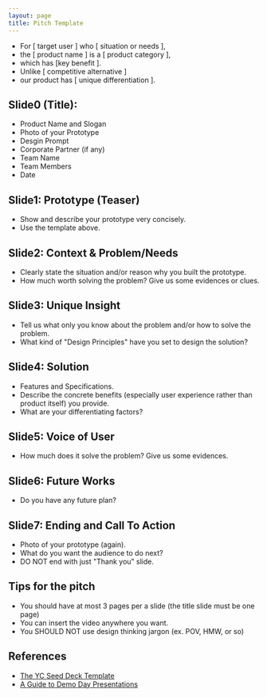 ```yaml
---
layout: page
title: Pitch Template
---
```


* For [ target user ] who [ situation or needs ],
* the [ product name ] is a [ product category ],
* which has [key benefit ].
* Unlike [ competitive alternative ]
* our product has [ unique differentiation ].

## Slide0 (Title):
- Product Name and Slogan
- Photo of your Prototype
- Desgin Prompt
- Corporate Partner (if any)
- Team Name
- Team Members
- Date

## Slide1: Prototype (Teaser)
- Show and describe your prototype very concisely.
- Use the template above.

## Slide2: Context & Problem/Needs
- Clearly state the situation and/or reason why you built the prototype.
- How much worth solving the problem? Give us some evidences or clues.

## Slide3: Unique Insight
- Tell us what only you know about the problem and/or how to solve the problem.
- What kind of "Design Principles" have you set to design the solution?

## Slide4: Solution
- Features and Specifications.
- Describe the concrete benefits (especially user experience rather than product itself) you provide. 
- What are your differentiating factors?

## Slide5: Voice of User
- How much does it solve the problem? Give us some evidences.

## Slide6: Future Works
- Do you have any future plan?

## Slide7: Ending and Call To Action
- Photo of your prototype (again).
- What do you want the audience to do next?
- DO NOT end with just "Thank you" slide.

## Tips for the pitch
- You should have at most 3 pages per a slide (the title slide must be one page)
- You can insert the video anywhere you want.
- You SHOULD NOT use design thinking jargon (ex. POV, HMW, or so)

## References
- [The YC Seed Deck Template](https://blog.ycombinator.com/intro-to-the-yc-seed-deck/)
- [A Guide to Demo Day Presentations](https://blog.ycombinator.com/guide-to-demo-day-pitches/)
